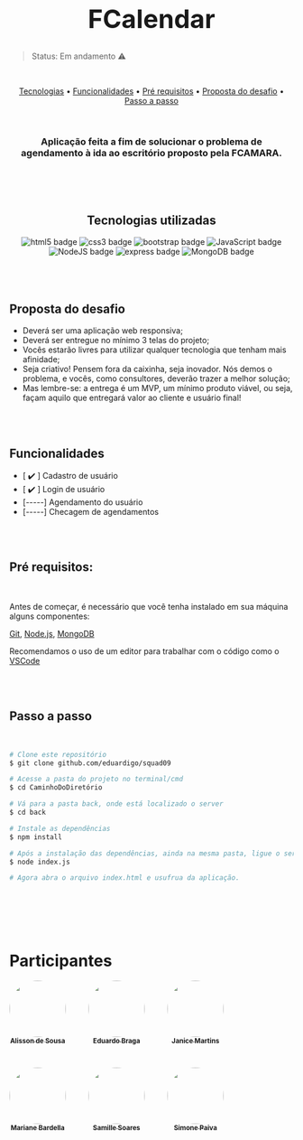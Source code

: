 <h1 align="center" style="font-size:45px">FCalendar</h1>

>Status: Em andamento ⚠️

<br>
<p align="center">
	<a href="#tecnologias">Tecnologias</a> • 
    <a href="#funcionalidades">Funcionalidades</a> • 
	<a href="#pre-requisitos">Pré requisitos</a> • 
    	<a href="#proposta-desafio">Proposta do desafio</a> • 
	<a href="#passo-a-passo">Passo a passo</a>
</p>

</br>
<div align="center">

### Aplicação feita a fim de solucionar o problema de agendamento à ida ao escritório proposto pela FCAMARA.

</div>

</br>
</br>

<div align="center">


</br>
<h4 id="tecnologias"></h4>

## Tecnologias utilizadas


<a href="https://developer.mozilla.org/en-US/docs/Web/Guide/HTML/HTML5" style="text-decoration:none">
<img alt="html5 badge" src="https://img.shields.io/badge/HTML5-%23E34F26.svg?style=flat&logo=html5&logoColor=white">
</a>

<a href="https://developer.mozilla.org/en-US/docs/Web/CSS" style="text-decoration:none">
<img alt="css3 badge" src="https://img.shields.io/badge/CSS3-%231572B6.svg?style=flat&logo=css3&logoColor=white">
</a>

<a href="https://getbootstrap.com/docs/5.1/getting-started/introduction/" style="text-decoration:none">
<img alt="bootstrap badge" src="https://img.shields.io/badge/Bootstrap-%23563D7C.svg?style=flat&logo=bootstrap&logoColor=white">
</a>

<a href="https://www.javascript.com" style="text-decoration:none">
<img alt="JavaScript badge" src="https://img.shields.io/badge/JavaScript-%23323330.svg?style=flat&logo=javascript&logoColor=%23F7DF1E">
</a>

<a href="https://nodejs.org/en/" style="text-decoration:none">
<img alt="NodeJS badge" src="https://img.shields.io/badge/node.js-6DA55F?style=flat&logo=node.js&logoColor=white">
</a>

<a href="https://expressjs.com" style="text-decoration:none">
<img alt="express badge" src="https://img.shields.io/badge/express.js-%23404d59.svg?style=flat&logo=express&logoColor=%2361DAFB">
</a>

<a href="https://www.mongodb.com/try/download/community" style="text-decoration:none">
<img alt="MongoDB badge" src="https://img.shields.io/badge/MongoDB-%234ea94b.svg?style=flat&logo=mongodb&logoColor=white">
</a>

</div>

</br></br>

<h6 id="proposta-desafio" align="center"></h6>

##  Proposta do desafio

- Deverá ser uma aplicação web responsiva;
- Deverá ser entregue no mínimo 3 telas do projeto;
- Vocês estarão livres para utilizar qualquer tecnologia que tenham mais afinidade;
- Seja criativo! Pensem fora da caixinha, seja inovador. Nós demos o problema, e vocês, como consultores, deverão trazer a melhor solução;
- Mas lembre-se: a entrega é um MVP, um mínimo produto viável, ou seja, façam aquilo que entregará valor ao cliente e usuário final!


<br><br>

<h4 id="funcionalidades" align="center"></h4>

## Funcionalidades

- [ ✔️ ] Cadastro de usuário
- [ ✔️ ] Login de usuário
- [-----] Agendamento do usuário
- [-----] Checagem de agendamentos


<!-- Possíveis fotos da execução da aplicação -->
</br></br>

<h4 id="pre-requisitos"></h4>

## Pré requisitos:

</br>

Antes de começar, é necessário que você tenha instalado em sua máquina alguns componentes:

[Git](https://git-scm.com), [Node.js](https://nodejs.org/en/), [MongoDB](https://www.mongodb.com/try/download/community)

Recomendamos o uso de um editor para trabalhar com o código como o [VSCode](https://code.visualstudio.com/)




</br></br>

<h4 id="passo-a-passo"></h4>

## Passo a passo

</br>

```bash
# Clone este repositório
$ git clone github.com/eduardigo/squad09

# Acesse a pasta do projeto no terminal/cmd
$ cd CaminhoDoDiretório

# Vá para a pasta back, onde está localizado o server
$ cd back

# Instale as dependências
$ npm install

# Após a instalação das dependências, ainda na mesma pasta, ligue o servidor
$ node index.js

# Agora abra o arquivo index.html e usufrua da aplicação.
```

 </br></br></br></br>


# Participantes
<!-- falta os autores -->
<div align="center" style="display: flex">
<div style="margin-right:40px">
<a href="https://www.linkedin.com/in/eduardo-braga">
 <img style="border-radius: 50%;" src="https://i.pinimg.com/originals/31/92/c5/3192c5a13626653bffeb2c1171df716f.png" width="100px;" alt=""/>
 <br/><sub><b>Alisson de Sousa</b></sub></a>
</div>

<div style="margin-right:40px">
 <a href="https://www.linkedin.com/in/eduardo-braga">
 <img style="border-radius: 50%;" src="https://i.pinimg.com/originals/31/92/c5/3192c5a13626653bffeb2c1171df716f.png" width="100px;" alt=""/>
 <br/><sub><b>Eduardo Braga</b></sub></a>
</div>

<div style="margin-right:40px">
 <a href="https://www.linkedin.com/in/eduardo-braga">
 <img style="border-radius: 50%;" src="https://i.pinimg.com/originals/31/92/c5/3192c5a13626653bffeb2c1171df716f.png" width="100px;" alt=""/>
 <br/><sub><b>Janice Martins</b></sub></a>
</div>

<br>

</div>

<div align="center" style="display: flex">

<div style="margin-right:40px">
<a href="https://www.linkedin.com/in/eduardo-braga">
 <img style="border-radius: 50%; margin-top: 40px" src="https://i.pinimg.com/originals/31/92/c5/3192c5a13626653bffeb2c1171df716f.png" width="100px;" alt=""/>
 <br/><sub><b>Mariane Bardella</b></sub></a>
</div>

<div style="margin-right:40px">
 <a href="https://www.linkedin.com/in/eduardo-braga">
 <img style="border-radius: 50%; margin-top: 40px" src="https://i.pinimg.com/originals/31/92/c5/3192c5a13626653bffeb2c1171df716f.png" width="100px;" alt=""/>
 <br/><sub><b>Samille Soares</b></sub></a>
</div>

<div style="margin-right:40px">
 <a href="https://www.linkedin.com/in/eduardo-braga">
 <img style="border-radius: 50%; margin-top: 40px" src="https://i.pinimg.com/originals/31/92/c5/3192c5a13626653bffeb2c1171df716f.png" width="100px;" alt=""/>
 <br/><sub><b>Simone Paiva</b></sub></a>
</div>

<br>
</div>
 








